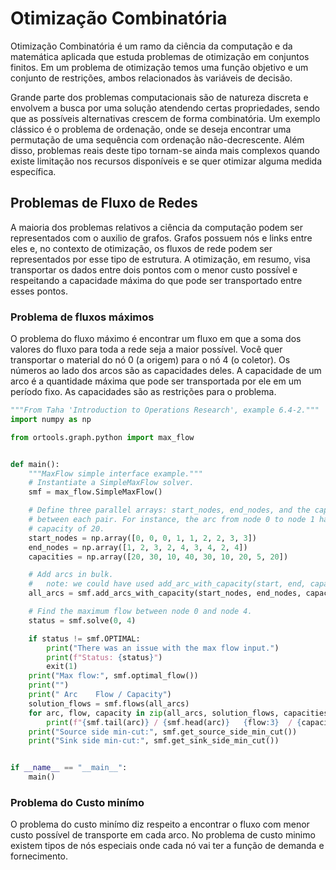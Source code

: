 # Otimização Combinatória

Otimização Combinatória é um ramo da ciência da computação e da matemática aplicada que estuda problemas de otimização em conjuntos finitos. Em um problema de otimização temos uma função objetivo e um conjunto de restrições, ambos relacionados às variáveis de decisão.

Grande parte dos problemas computacionais são de natureza discreta e envolvem a
busca por uma solução atendendo certas propriedades, sendo que as possíveis alternativas crescem de forma combinatória. Um exemplo clássico é o problema de ordenação, onde se deseja encontrar uma permutação de uma sequência com ordenação
não-decrescente. Além disso, problemas reais deste tipo tornam-se ainda mais complexos quando existe limitação nos recursos disponíveis e se quer otimizar alguma medida
específica.



## Problemas de Fluxo de Redes

A maioria dos problemas relativos a ciência da computação podem ser representados com o auxilio de grafos. Grafos possuem nós e links entre eles e, no contexto de otimização, os fluxos de rede podem ser representados por esse tipo de estrutura. A otimização, em resumo, visa transportar os dados entre dois pontos com o menor custo possível e respeitando a capacidade máxima do que pode ser transportado entre esses pontos. 

### Problema de fluxos máximos

O problema do fluxo máximo é encontrar um fluxo em que a soma dos valores do fluxo para toda a rede seja a maior possível. 
Você quer transportar o material do nó 0 (a origem) para o nó 4 (o coletor). Os números ao lado dos arcos são as capacidades deles. A capacidade de um arco é a quantidade máxima que pode ser transportada por ele em um período fixo. As capacidades são as restrições para o problema.


```python
"""From Taha 'Introduction to Operations Research', example 6.4-2."""
import numpy as np

from ortools.graph.python import max_flow


def main():
    """MaxFlow simple interface example."""
    # Instantiate a SimpleMaxFlow solver.
    smf = max_flow.SimpleMaxFlow()

    # Define three parallel arrays: start_nodes, end_nodes, and the capacities
    # between each pair. For instance, the arc from node 0 to node 1 has a
    # capacity of 20.
    start_nodes = np.array([0, 0, 0, 1, 1, 2, 2, 3, 3])
    end_nodes = np.array([1, 2, 3, 2, 4, 3, 4, 2, 4])
    capacities = np.array([20, 30, 10, 40, 30, 10, 20, 5, 20])

    # Add arcs in bulk.
    #   note: we could have used add_arc_with_capacity(start, end, capacity)
    all_arcs = smf.add_arcs_with_capacity(start_nodes, end_nodes, capacities)

    # Find the maximum flow between node 0 and node 4.
    status = smf.solve(0, 4)

    if status != smf.OPTIMAL:
        print("There was an issue with the max flow input.")
        print(f"Status: {status}")
        exit(1)
    print("Max flow:", smf.optimal_flow())
    print("")
    print(" Arc    Flow / Capacity")
    solution_flows = smf.flows(all_arcs)
    for arc, flow, capacity in zip(all_arcs, solution_flows, capacities):
        print(f"{smf.tail(arc)} / {smf.head(arc)}   {flow:3}  / {capacity:3}")
    print("Source side min-cut:", smf.get_source_side_min_cut())
    print("Sink side min-cut:", smf.get_sink_side_min_cut())


if __name__ == "__main__":
    main()
```

### Problema do Custo minímo

O problema do custo minímo diz respeito a encontrar o fluxo com menor custo possível de transporte em cada arco. No problema de custo minimo existem tipos de nós especiais onde cada nó vai ter a função de demanda e fornecimento. 




 



